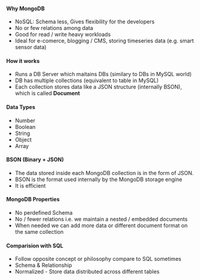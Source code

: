 #### Why MongoDB
- NoSQL: Schema less, Gives flexibility for the developers
- No or few relations among data
- Good for read / write heavy workloads
- Ideal for e-comerce, blogging / CMS, storing timeseries data (e.g. smart sensor data)

#### How it works
- Runs a DB Server which maitains DBs (similary to DBs in MySQL world)
- DB has multiple collections (equivalent to table in MySQL)
- Each collection stores data like a JSON structure (internally BSON), which is called **Document**

#### Data Types
- Number
- Boolean
- String
- Object
- Array

#### BSON (Binary + JSON)
- The data stored inside each MongoDB collection is in the form of JSON.
- BSON is the format used internally by the MongoDB storage engine
- It is efficient

#### MongoDB Properties
- No perdefined Schema
- No / fewer relations i.e. we maintain a nested / embedded documents
- When needed we can add more data or different document format on the same collection

#### Comparision with SQL
- Follow opposite concept or philosophy compare to SQL sometimes
- Schema & Relationship
- Normalized - Store data distributed across different tables
